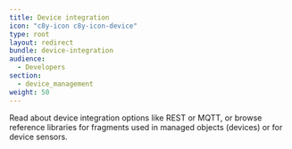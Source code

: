 ```yaml
---
title: Device integration
icon: "c8y-icon c8y-icon-device"
type: root
layout: redirect
bundle: device-integration
audience:
  - Developers
section:
  - device_management
weight: 50
---
```


Read about device integration options like REST or MQTT, or browse reference libraries for fragments used in managed objects (devices) or for device sensors.
